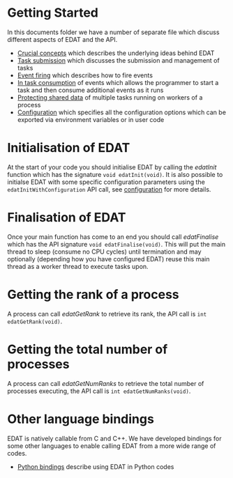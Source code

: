 # Getting Started

In this documents folder we have a number of separate file which discuss different aspects of EDAT and the API. 

* <a href="https://github.com/EPCCed/edat/blob/master/docs/concepts.md">Crucial concepts</a> which describes the underlying ideas behind EDAT
* <a href="https://github.com/EPCCed/edat/blob/master/docs/tasks.md">Task submission</a> which discusses the submission and management of tasks
* <a href="https://github.com/EPCCed/edat/blob/master/docs/events.md">Event firing</a> which describes how to fire events
* <a href="https://github.com/EPCCed/edat/blob/master/docs/in_task_consumption.md">In task consumption</a> of events which allows the programmer to start a task and then consume additional events as it runs
* <a href="https://github.com/EPCCed/edat/blob/master/docs/protecting_shared_data.md">Protecting shared data</a> of multiple tasks running on workers of a process
* <a href="https://github.com/EPCCed/edat/blob/master/docs/configuration.md">Configuration</a> which specifies all the configuration options which can be exported via environment variables or in user code

# Initialisation of EDAT
At the start of your code you should initialise EDAT by calling the _edatInit_ function which has the signature `void edatInit(void)`. It is also possible to initialse EDAT with some specific configuration parameters using the `edatInitWithConfiguration` API call, see <a href="https://github.com/EPCCed/edat/blob/master/docs/configuration.md">configuration</a> for more details.

# Finalisation of EDAT
Once your main function has come to an end you should call _edatFinalise_ which has the API signature `void edatFinalise(void)`. This will put the main thread to sleep (consume no CPU cycles) until termination and may optionally (depending how you have configured EDAT) reuse this main thread as a worker thread to execute tasks upon.

# Getting the rank of a process
A process can call _edatGetRank_ to retrieve its rank, the API call is `int edatGetRank(void)`.

# Getting the total number of processes
A process can call _edatGetNumRanks_ to retrieve the total number of processes executing, the API call is `int edatGetNumRanks(void)`.

# Other language bindings
EDAT is natively callable from C and C++. We have developed bindings for some other languages to enable calling EDAT from a more wide range of codes.

* <a href="https://github.com/EPCCed/edat/blob/master/docs/python.md">Python bindings</a> describe using EDAT in Python codes
